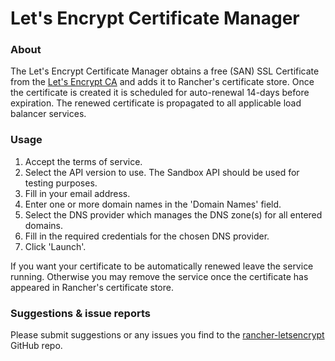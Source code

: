 # Let's Encrypt Certificate Manager
    
### About
    
The Let's Encrypt Certificate Manager obtains a free (SAN) SSL Certificate from the [Let's Encrypt CA](https://letsencrypt.org/) and adds it to Rancher's certificate store. Once the certificate is created it is scheduled for auto-renewal 14-days before expiration. The renewed certificate is propagated to all applicable load balancer services.
     
### Usage
    
 1. Accept the terms of service.
 2. Select the API version to use. The Sandbox API should be used for testing purposes.
 3. Fill in your email address.
 4. Enter one or more domain names in the 'Domain Names' field.
 5. Select the DNS provider which manages the DNS zone(s) for all entered domains.
 5. Fill in the required credentials for the chosen DNS provider.
 6. Click 'Launch'.
     

If you want your certificate to be automatically renewed leave the service running. Otherwise you may remove the service once the certificate has appeared in Rancher's certificate store.
    
### Suggestions & issue reports

Please submit suggestions or any issues you find to the [rancher-letsencrypt](https://github.com/asosgaming/rancher-letsencrypt) GitHub repo.
